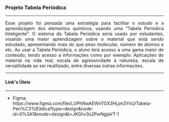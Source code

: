 <h3>Projeto Tabela Periódica</h3>

<hr>

<p align="justify">
  Esse projeto foi pensada uma estratégia para facilitar o estudo e a aprendizagem dos elementos químicos, usando uma “Tabela Periódica Inteligente”. O sistema da Tabela Periódica seria usado por estudantes, visando uma maior aprendizagem sobre o material que está sendo estudado, apresentando mais do que peso molecular, número de átomos e etc. Ao usar a Tabela Periódica, o aluno terá acesso a uma gama maior de conteúdo, tendo acesso a informações como por exemplo: Aplicações do material na vida real, escala de agressividade à natureza, escala de versatilidade ao ser reutilizado, entre diversas outras informações.
</p>

<hr>

<h4>Link's Úteis</h4>

<hr>

<ul>
  <li>Figma: https://www.figma.com/file/LUPhNwAEWnTGX3HLjm3YnU/Tabela-Peri%C3%B3dica?type=design&node-id=0%3A1&mode=design&t=JKGhv3s2PwNgjaVT-1</li>
</ul>
